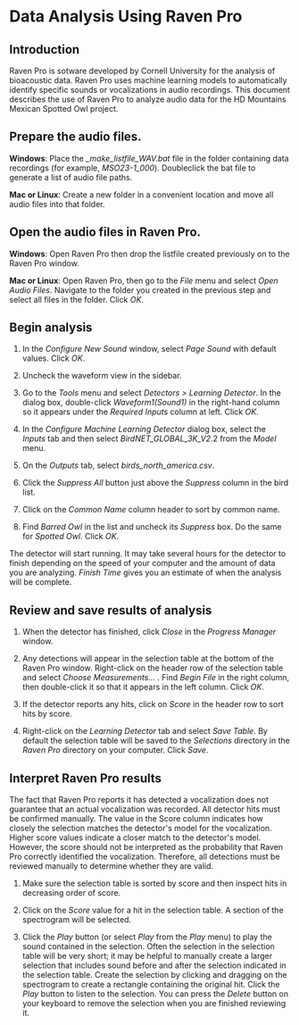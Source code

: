 # Data Analysis Using Raven Pro
## Introduction
Raven Pro is sotware developed by Cornell University for the analysis of bioacoustic data. Raven Pro uses machine learning models to automatically identify specific sounds or vocalizations in audio recordings. This document describes the use of Raven Pro to analyze audio data for the HD Mountains Mexican Spotted Owl project.

## Prepare the audio files.
**Windows**: Place the *_make_listfile_WAV.bat* file in the folder containing data recordings (for example, *MSO23-1_000*). Doubleclick the bat file to generate a list of audio file paths.

**Mac or Linux**: Create a new folder in a convenient location and move all audio files into that folder.


## Open the audio files in Raven Pro.
**Windows**: Open Raven Pro then drop the listfile created previously on to the Raven Pro window.

**Mac or Linux**: Open Raven Pro, then go to the *File* menu and select *Open Audio Files*. Navigate to the folder you created in the previous step and select all files in the folder. Click *OK*.

## Begin analysis
1. In the *Configure New Sound* window, select *Page Sound* with default values. Click *OK*.


2. Uncheck the waveform view in the sidebar.


3. Go to the *Tools* menu and select *Detectors > Learning Detector*. In the dialog box, double-click *Waveform1(Sound1)* in the right-hand column so it appears under the *Required Inputs* column at left. Click *OK*.


4. In the *Configure Machine Learning Detector* dialog box, select the  *Inputs* tab and then select *BirdNET_GLOBAL_3K_V2*.2 from the *Model* menu.


5. On the *Outputs* tab, select *birds_north_america.csv*.


6. Click the *Suppress All* button just above the *Suppress* column in the bird list.


7. Click on the *Common Name* column header to sort by common name.


8. Find *Barred Owl* in the list and uncheck its *Suppress* box. Do the same for *Spotted Owl*. Click *OK*.


The detector will start running. It may take several hours for the detector to finish depending on the speed of your computer and the amount of data you are analyzing. *Finish Time* gives you an estimate of when the analysis will be complete.


## Review and save results of analysis
1. When the detector has finished, click *Close* in the *Progress Manager* window.


2. Any detections will appear in the selection table at the bottom of the Raven Pro window. Right-click on the header row of the selection table and select *Choose Measurements…* . Find *Begin File* in the right column, then double-click it so that it appears in the left column. Click *OK*.


3. If the detector reports any hits, click on *Score* in the header row to sort hits by score.


4. Right-click on the *Learning Detector* tab and select *Save Table*. By default the selection table will be saved to the *Selections* directory in the *Raven Pro* directory on your computer. Click *Save*.


## Interpret Raven Pro results
The fact that Raven Pro reports it has detected a vocalization does not guarantee that an actual vocalization was recorded. All detector hits must be confirmed manually. The value in the Score column indicates how closely the selection matches the detector's model for the vocalization. Higher score values indicate a closer match to the detector's model. However, the score should not be interpreted as the probability that Raven Pro correctly identified the vocalization. Therefore, all detections must be reviewed manually to determine whether they are valid.

1. Make sure the selection table is sorted by score and then inspect hits in decreasing order of score.

2. Click on the *Score* value for a hit in the selection table. A section of the spectrogram will be selected.


3. Click the *Play* button (or select *Play* from the *Play* menu) to play the sound contained in the selection. Often the selection in the selection table will be very short; it may be helpful to manually create a larger selection that includes sound before and after the selection indicated in the selection table. Create the selection by clicking and dragging on the spectrogram to create a rectangle containing the original hit. Click the *Play* button to listen to the selection. You can press the *Delete* button on your keyboard to remove the selection when you are finished reviewing it.

